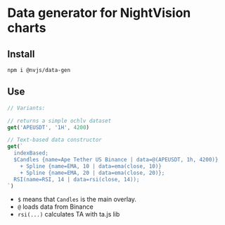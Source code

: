 
# Data generator for NightVision charts

## Install

```npm i @nvjs/data-gen```

## Use

```js
// Variants:

// returns a simple ochlv dataset
get('APEUSDT', '1H', 4200)

// Text-based data constructor
get(`
  indexBased;
  $Candles {name=Ape Tether US Binance | data=@(APEUSDT, 1h, 4200)}
    + Spline {name=EMA, 10 | data=ema(close, 10)}
    + Spline {name=EMA, 20 | data=ema(close, 20)};
  RSI(name=RSI, 14 | data=rsi(close, 14));
`)
```

- `$` means that `Candles` is the main overlay.
- `@` loads data from Binance
- `rsi(...)` calculates TA with ta.js lib

